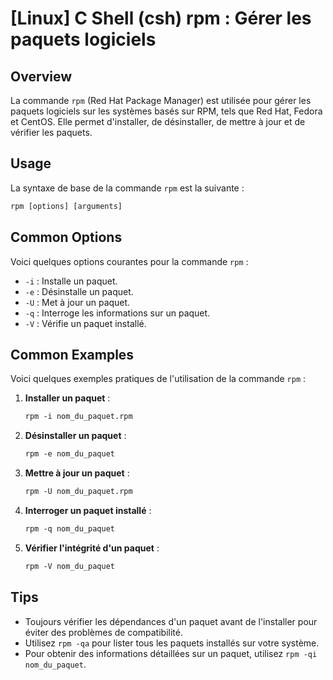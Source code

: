 # [Linux] C Shell (csh) rpm : Gérer les paquets logiciels

## Overview
La commande `rpm` (Red Hat Package Manager) est utilisée pour gérer les paquets logiciels sur les systèmes basés sur RPM, tels que Red Hat, Fedora et CentOS. Elle permet d'installer, de désinstaller, de mettre à jour et de vérifier les paquets.

## Usage
La syntaxe de base de la commande `rpm` est la suivante :

```csh
rpm [options] [arguments]
```

## Common Options
Voici quelques options courantes pour la commande `rpm` :

- `-i` : Installe un paquet.
- `-e` : Désinstalle un paquet.
- `-U` : Met à jour un paquet.
- `-q` : Interroge les informations sur un paquet.
- `-V` : Vérifie un paquet installé.

## Common Examples
Voici quelques exemples pratiques de l'utilisation de la commande `rpm` :

1. **Installer un paquet** :
   ```csh
   rpm -i nom_du_paquet.rpm
   ```

2. **Désinstaller un paquet** :
   ```csh
   rpm -e nom_du_paquet
   ```

3. **Mettre à jour un paquet** :
   ```csh
   rpm -U nom_du_paquet.rpm
   ```

4. **Interroger un paquet installé** :
   ```csh
   rpm -q nom_du_paquet
   ```

5. **Vérifier l'intégrité d'un paquet** :
   ```csh
   rpm -V nom_du_paquet
   ```

## Tips
- Toujours vérifier les dépendances d'un paquet avant de l'installer pour éviter des problèmes de compatibilité.
- Utilisez `rpm -qa` pour lister tous les paquets installés sur votre système.
- Pour obtenir des informations détaillées sur un paquet, utilisez `rpm -qi nom_du_paquet`.